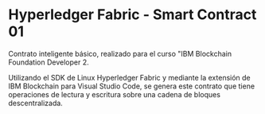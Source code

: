 # Hyperledger Fabric - Smart Contract 01
Contrato inteligente básico, realizado para el curso "IBM Blockchain Foundation Developer 2. 

Utilizando el SDK de Linux Hyperledger Fabric y mediante la extensión de IBM Blockchain para Visual Studio Code, se genera este contrato que tiene operaciones de lectura y escritura sobre una cadena de bloques descentralizada.
